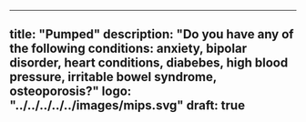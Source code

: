 
---
title: "Pumped"
description: "Do you have any of the following conditions: anxiety, bipolar disorder, heart conditions, diabebes, high blood pressure, irritable bowel syndrome, osteoporosis?"
logo: "../../../../../images/mips.svg"
draft: true
---
